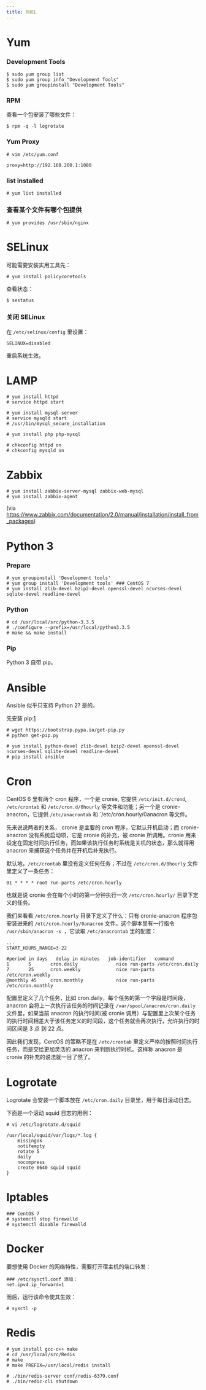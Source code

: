 ```yaml
---
title: RHEL
---
```



Yum
===

### Development Tools

	$ sudo yum group list
	$ sudo yum group info "Development Tools"
	$ sudo yum groupinstall "Development Tools"

### RPM

查看一个包安装了哪些文件：

	$ rpm -q -l logrotate

### Yum Proxy

	# vim /etc/yum.conf

	proxy=http://192.168.200.1:1080

### list installed

	# yum list installed

### 查看某个文件有哪个包提供

	# yum provides /usr/sbin/nginx


SELinux
=======

可能需要安装实用工具先：

    # yum install policycoretools

查看状态：

	$ sestatus

### 关闭 SELinux

在 `/etc/selinux/config` 里设置：

	SELINUX=disabled

重启系统生效。


LAMP
====

	# yum install httpd
	# service httpd start

	# yum install mysql-server
	# service mysqld start
	# /usr/bin/mysql_secure_installation

	# yum install php php-mysql

	# chkconfig httpd on
	# chkconfig mysqld on


Zabbix
======

	# yum install zabbix-server-mysql zabbix-web-mysql
	# yum install zabbix-agent

(via https://www.zabbix.com/documentation/2.0/manual/installation/install_from_packages)


Python 3
========

### Prepare
	
	# yum groupinstall 'Development tools'
	# yum group install 'Development tools' ### CentOS 7
	# yum install zlib-devel bzip2-devel openssl-devel ncurses-devel sqlite-devel readline-devel

### Python

	# cd /usr/local/src/python-3.3.5
	# ./configure --prefix=/usr/local/python3.3.5
	# make && make install

### Pip

Python 3 自带 pip。



Ansible
=======

Ansible 似乎只支持 Python 2? 是的。

先安装 pip:[1]

	# wget https://bootstrap.pypa.io/get-pip.py
	# python get-pip.py

	# yum install python-devel zlib-devel bzip2-devel openssl-devel ncurses-devel sqlite-devel readline-devel
	# pip install ansible


Cron
====

CentOS 6 里有两个 cron 程序，一个是 cronie, 它提供 `/etc/init.d/crond`, `/etc/crontab` 和 `/etc/cron.d/0hourly` 等文件和功能；另一个是 cronie-anacron，它提供 `/etc/anacrontab` 和 `/etc/cron.hourly/0anacron 等文件。 

先来说说两者的关系， cronie 是主要的 cron 程序，它默认开机启动；而 cronie-anacron 没有系统启动项，它是 cronie 的补充，被 cronie 所调用。cronie 用来设定在固定时间执行任务，而如果该执行任务时系统是关机的状态，那么就得用 anacron 来捕获这个任务并在开机后补充执行。

默认地，`/etc/crontab` 里没有定义任何任务；不过在 `/etc/cron.d/0hourly` 文件里定义了一条任务：

	01 * * * * root run-parts /etc/cron.hourly

也就是说 cronie 会在每个小时的第一分钟执行一次 `/etc/cron.hourly/` 目录下定义的任务。

我们来看看 `/etc/cron.hourly` 目录下定义了什么：只有 cronie-anacron 程序包安装进来的 `/etc/cron.hourly/0anacron` 文件。这个脚本里有一行指令 `/usr/sbin/anacron -s `，它读取 `/etc/anacrontab` 里的配置：

	...
	START_HOURS_RANGE=3-22

	#period in days   delay in minutes   job-identifier   command
	1       5       cron.daily              nice run-parts /etc/cron.daily
	7       25      cron.weekly             nice run-parts /etc/cron.weekly
	@monthly 45     cron.monthly            nice run-parts /etc/cron.monthly

配置里定义了几个任务，比如 cron.daily，每个任务的第一个字段是时间段，anacron 会将上一次执行该任务的时间记录在 `/var/spool/anacron/cron.daily` 文件里，如果当前 anacron 的执行时间(被 cronie 调用）与配置里上次某个任务的执行时间相差大于该任务定义的时间段，这个任务就会再次执行，允许执行的时间区间是 3 点 到 22 点。

因此我们发现，CentOS 的策略不是在 `/etc/crontab` 里定义严格的按照时间执行任务，而是交给更加灵活的 anacron 来判断执行时机。这样称 anacron 是 cronie 的补充的说法就一目了然了。


Logrotate
=========

Logrotate 会安装一个脚本放在 `/etc/cron.daily` 目录里，用于每日滚动日志。

下面是一个滚动 squid 日志的用例：

	# vi /etc/logrotate.d/squid
	
	/usr/local/squid/var/logs/*.log {
		missingok
		notifempty
		rotate 5
		daily
		nocompress
		create 0640 squid squid
	}

Iptables
========

	### CentOS 7
	# systemctl stop firewalld
	# systemctl disable firewalld

Docker
======

要想使用 Docker 的网络特性，需要打开宿主机的端口转发：

	### /etc/sysctl.conf 添加：
	net.ipv4.ip_forward=1

而后，运行该命令使其生效：

	# sysctl -p

Redis
=====

	# yum install gcc-c++ make
	# cd /usr/local/src/Redis
	# make 
	# make PREFIX=/usr/local/redis install

	# ./bin/redis-server conf/redis-6379.conf
	# ./bin/redic-cli shutdown

[1]: https://pip.pypa.io/en/stable/installing/